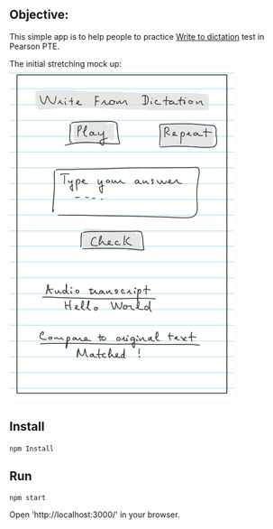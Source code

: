 ## Objective:
This simple app is to help people to practice [Write to dictation](https://pearsonpte.com/the-test/format/english-listening/write-from-dictation/) test in Pearson PTE.

The initial stretching mock up:      
![](./docs/mock-up.png)


## Install
```
npm Install
```

## Run

```
npm start
```

Open 'http://localhost:3000/' in your browser.
